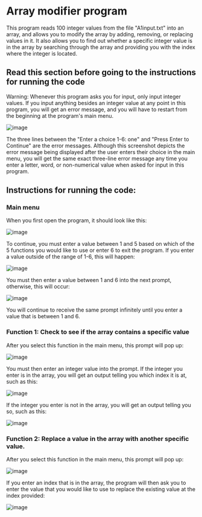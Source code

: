 # Array modifier program

This program reads 100 integer values from the file "A1input.txt" into an array, and allows you to modify the array by adding, removing, or replacing values in it. It also allows you to find out whether a specific integer value is in the array by searching through the array and providing you with the index where the integer is located.

## Read this section before going to the instructions for running the code

Warning: Whenever this program asks you for input, only input integer values. If you input anything besides an integer value at any point in this program, you will get an error message, and you will have to restart from the beginning at the program's main menu. 

![image](https://github.com/user-attachments/assets/2f9baa27-b709-47ef-a42f-8bc275518134)


The three lines between the "Enter a choice 1-6: one" and "Press Enter to Continue" are the error messages. Although this screenshot depicts the error message being displayed after the user enters their choice in the main menu, you will get the same exact three-line error message any time you enter a letter, word, or non-numerical value when asked for input in this program.

## Instructions for running the code: 

### Main menu

When you first open the program, it should look like this:

![image](https://github.com/user-attachments/assets/d1ad0c3c-a194-453f-bf68-65a4f9cdb4b3)

To continue, you must enter a value between 1 and 5 based on which of the 5 functions you would like to use or enter 6 to exit the program. If you enter a value outside of the range of 1-6, this will happen:

![image](https://github.com/user-attachments/assets/8b774781-fdf7-4e8a-9eda-2a25db22dbf5)

You must then enter a value between 1 and 6 into the next prompt, otherwise, this will occur:

![image](https://github.com/user-attachments/assets/a82f4c2f-f888-4d4f-beef-3c93cdb6b27a)

You will continue to receive the same prompt infinitely until you enter a value that is between 1 and 6.

### Function 1: Check to see if the array contains a specific value

After you select this function in the main menu, this prompt will pop up:

![image](https://github.com/user-attachments/assets/2846acbd-276b-4e72-b252-9e61246650b8)

You must then enter an integer value into the prompt. If the integer you enter is in the array, you will get an output telling you which index it is at, such as this:

![image](https://github.com/user-attachments/assets/c98f6f8a-8c83-428b-8365-0e5a0748598d)

If the integer you enter is not in the array, you will get an output telling you so, such as this:

![image](https://github.com/user-attachments/assets/0455cefd-8c7c-4e13-8013-5f7816455877)

### Function 2: Replace a value in the array with another specific value.

After you select this function in the main menu, this prompt will pop up:

![image](https://github.com/user-attachments/assets/9d5d8c44-e6cc-435e-bd4f-e1eff1898cbe)

If you enter an index that is in the array, the program will then ask you to enter the value that you would like to use to replace the existing value at the index provided:

![image](https://github.com/user-attachments/assets/51718ae0-03b2-4f1f-bf26-e3398d599960)


